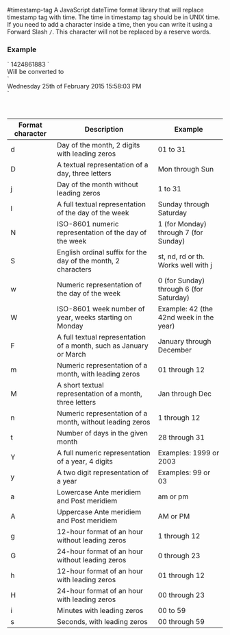 #timestamp-tag
A JavaScript dateTime format library that will replace timestamp tag with time. The time in timestamp tag should be in UNIX time.<br>
If you need to add a character inside a time, then you can write it using a Forward Slash `/`. This character will not be replaced by a reserve words.

<h3>Example</h3>
`<timestamp format="l dS /o/f F Y h:i:s A" class="yourClass" id="yourID" style="yourStyle"> 1424861883 </timestamp>`<br>
Will be converted to <br>
`<div class="yourClass" id="yourID" style="yourStyle" title="Wednesday 25th of February 2015 15:58:03 PM">Wednesday 25th of February 2015 15:58:03 PM</div>`
<br><br><br>
<table>
  <thead>
    <tr>
      <th>Format character</th>
      <th>Description</th>
      <th>Example</th>
    </tr>
  </thead>
  <tbody>
    <tr>
      <td>d</td>
      <td>Day of the month, 2 digits with leading zeros</td>
      <td>01 to 31</td>
    </tr>
    <tr>
      <td>D</td>
      <td>A textual representation of a day, three letters</td>
      <td>Mon through Sun</td>
    </tr>
    <tr>
      <td>j</td>
      <td>Day of the month without leading zeros</td>
      <td>1 to 31</td>
    </tr>
    <tr>
      <td>l</td>
      <td>A full textual representation of the day of the week</td>
      <td>Sunday through Saturday</td>
    </tr>
    <tr>
      <td>N</td>
      <td>ISO-8601 numeric representation of the day of the week</td>
      <td>1 (for Monday) through 7 (for Sunday)</td>
    </tr>
    <tr>
      <td>S</td>
      <td>English ordinal suffix for the day of the month, 2 characters</td>
      <td>st, nd, rd or th. Works well with j</td>
    </tr>
    <tr>
      <td>w</td>
      <td>Numeric representation of the day of the week</td>
      <td>0 (for Sunday) through 6 (for Saturday)</td>
    </tr>
    <tr>
      <td>W</td>
      <td>ISO-8601 week number of year, weeks starting on Monday</td>
      <td>Example: 42 (the 42nd week in the year)</td>
    </tr>
    <tr>
      <td>F</td>
      <td>A full textual representation of a month, such as January or March</td>
      <td>January through December</td>
    </tr>
    <tr>
      <td>m</td>
      <td>Numeric representation of a month, with leading zeros</td>
      <td>01 through 12</td>
    </tr>
    <tr>
      <td>M</td>
      <td>A short textual representation of a month, three letters</td>
      <td>Jan through Dec</td>
    </tr>
    <tr>
      <td>n</td>
      <td>Numeric representation of a month, without leading zeros</td>
      <td>1 through 12</td>
    </tr>
    <tr>
      <td>t</td>
      <td>Number of days in the given month</td>
      <td>28 through 31</td>
    </tr>
    <tr>
      <td>Y</td>
      <td>A full numeric representation of a year, 4 digits</td>
      <td>Examples: 1999 or 2003</td>
    </tr>
    <tr>
      <td>y</td>
      <td>A two digit representation of a year</td>
      <td>Examples: 99 or 03</td>
    </tr>
    <tr>
      <td>a</td>
      <td>Lowercase Ante meridiem and Post meridiem</td>
      <td>am or pm</td>
    </tr>
    <tr>
      <td>A</td>
      <td>Uppercase Ante meridiem and Post meridiem</td>
      <td>AM or PM</td>
    </tr>
    <tr>
      <td>g</td>
      <td>12-hour format of an hour without leading zeros</td>
      <td>1 through 12</td>
    </tr>
    <tr>
      <td>G</td>
      <td>24-hour format of an hour without leading zeros</td>
      <td>0 through 23</td>
    </tr>
    <tr>
      <td>h</td>
      <td>12-hour format of an hour with leading zeros</td>
      <td>01 through 12</td>
    </tr>
    <tr>
      <td>H</td>
      <td>24-hour format of an hour with leading zeros</td>
      <td>00 through 23</td>
    </tr>
    <tr>
      <td>i</td>
      <td>Minutes with leading zeros</td>
      <td>00 to 59</td>
    </tr>
    <tr>
      <td>s</td>
      <td>Seconds, with leading zeros</td>
      <td>00 through 59</td>
    </tr>
  </tbody>
</table>

